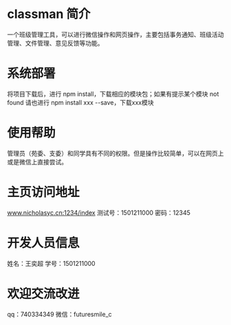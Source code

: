 # classman 简介
一个班级管理工具，可以进行微信操作和网页操作，主要包括事务通知、班级活动管理、文件管理、意见反馈等功能。
# 系统部署
将项目下载后，进行 npm install，下载相应的模块包；如果有提示某个模块 not found 请也进行 npm install xxx --save，下载xxx模块
# 使用帮助
管理员（苑委、支委）和同学具有不同的权限。但是操作比较简单，可以在网页上或是微信上直接尝试。
# 主页访问地址
www.nicholasyc.cn:1234/index  测试号：1501211000 密码：12345
# 开发人员信息
姓名：王奕超 
学号：1501211000
# 欢迎交流改进
qq：740334349 
微信：futuresmile_c

